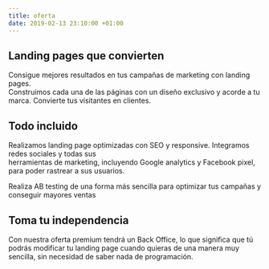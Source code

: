 ```yaml
---
title: oferta
date: 2019-02-13 23:10:00 +01:00
---
```


## Landing pages que convierten

Consigue mejores resultados en tus campañas de marketing con landing pages.<br>
Construimos cada una de las páginas con un diseño exclusivo y acorde a tu marca. Convierte tus visitantes en clientes.

## Todo incluido

Realizamos landing page optimizadas con SEO y responsive. Integramos redes sociales y todas sus<br>
herramientas de marketing, incluyendo Google analytics y Facebook pixel, para poder rastrear a sus usuarios.

Realiza AB testing de una forma más sencilla para optimizar tus campañas y conseguir mayores ventas

## Toma tu independencia

Con nuestra oferta premium tendrá un Back Office, lo que significa que tú podrás modificar tu landing page  cuando quieras de una manera muy sencilla, sin necesidad de saber nada de programación.